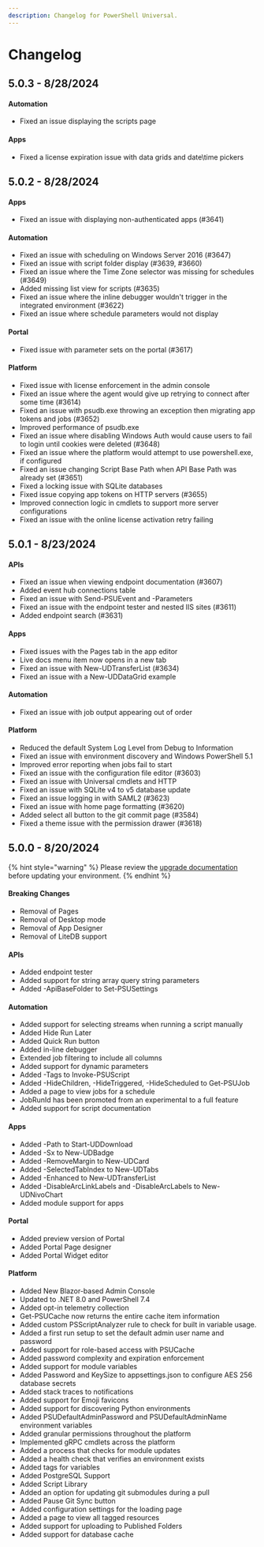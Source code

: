 ```yaml
---
description: Changelog for PowerShell Universal.
---
```


# Changelog

## 5.0.3 - 8/28/2024

#### Automation

* Fixed an issue displaying the scripts page

#### Apps

* Fixed a license expiration issue with data grids and date\time pickers

## 5.0.2 - 8/28/2024

#### Apps

* Fixed an issue with displaying non-authenticated apps (#3641)

#### Automation

* Fixed an issue with scheduling on Windows Server 2016 (#3647)
* Fixed an issue with script folder display (#3639, #3660)
* Fixed an issue where the Time Zone selector was missing for schedules (#3649)
* Added missing list view for scripts (#3635)
* Fixed an issue where the inline debugger wouldn't trigger in the integrated environment (#3622)
* Fixed an issue where schedule parameters would not display

#### Portal

* Fixed issue with parameter sets on the portal (#3617)

#### Platform

* Fixed issue with license enforcement in the admin console
* Fixed an issue where the agent would give up retrying to connect after some time (#3614)
* Fixed an issue with psudb.exe throwing an exception then migrating app tokens and jobs (#3652)
* Improved performance of psudb.exe
* Fixed an issue where disabling Windows Auth would cause users to fail to login until cookies were deleted (#3648)
* Fixed an issue where the platform would attempt to use powershell.exe, if configured
* Fixed an issue changing Script Base Path when API Base Path was already set (#3651)
* Fixed a locking issue with SQLite databases
* Fixed issue copying app tokens on HTTP servers (#3655)
* Improved connection logic in cmdlets to support more server configurations
* Fixed an issue with the online license activation retry failing

## 5.0.1 - 8/23/2024

#### APIs

* Fixed an issue when viewing endpoint documentation (#3607)
* Added event hub connections table
* Fixed an issue with Send-PSUEvent and -Parameters
* Fixed an issue with the endpoint tester and nested IIS sites (#3611)
* Added endpoint search (#3631)

#### Apps

* Fixed issues with the Pages tab in the app editor
* Live docs menu item now opens in a new tab
* Fixed an issue with New-UDTransferList (#3634)
* Fixed an issue with a New-UDDataGrid example

#### Automation

* Fixed an issue with job output appearing out of order

#### Platform

* Reduced the default System Log Level from Debug to Information
* Fixed an issue with environment discovery and Windows PowerShell 5.1
* Improved error reporting when jobs fail to start
* Fixed an issue with the configuration file editor (#3603)
* Fixed an issue with Universal cmdlets and HTTP
* Fixed an issue with SQLite v4 to v5 database update
* Fixed an issue logging in with SAML2 (#3623)
* Fixed an issue with home page formatting (#3620)
* Added select all button to the git commit page (#3584)
* Fixed a theme issue with the permission drawer (#3618)

## 5.0.0 - 8/20/2024

{% hint style="warning" %}
Please review the [upgrade documentation](getting-started/upgrading.md) before updating your environment.
{% endhint %}

#### Breaking Changes

* Removal of Pages
* Removal of Desktop mode
* Removal of App Designer
* Removal of LiteDB support

#### APIs

* Added endpoint tester
* Added support for string array query string parameters
* Added -ApiBaseFolder to Set-PSUSettings

#### Automation

* Added support for selecting streams when running a script manually
* Added Hide Run Later
* Added Quick Run button
* Added in-line debugger
* Extended job filtering to include all columns
* Added support for dynamic parameters
* Added -Tags to Invoke-PSUScript
* Added -HideChildren, -HideTriggered, -HideScheduled to Get-PSUJob&#x20;
* Added a page to view jobs for a schedule&#x20;
* JobRunId has been promoted from an experimental to a full feature
* Added support for script documentation

#### Apps

* Added -Path to Start-UDDownload
* Added -Sx to New-UDBadge&#x20;
* Added -RemoveMargin to New-UDCard
* Added -SelectedTabIndex to New-UDTabs
* Added -Enhanced to New-UDTransferList
* Added -DisableArcLinkLabels and -DisableArcLabels to New-UDNivoChart
* Added module support for apps

#### Portal

* Added preview version of Portal
* Added Portal Page designer
* Added Portal Widget editor&#x20;

#### Platform

* Added New Blazor-based Admin Console
* Updated to .NET 8.0 and PowerShell 7.4
* Added opt-in telemetry collection
* Get-PSUCache now returns the entire cache item information
* Added custom PSScriptAnalyzer rule to check for built in variable usage.
* Added a first run setup to set the default admin user name and password
* Added support for role-based access with PSUCache
* Added password complexity and expiration enforcement
* Added support for module variables
* Added Password and KeySize to appsettings.json to configure AES 256 database secrets
* Added stack traces to notifications
* Added support for Emoji favicons
* Added support for discovering Python environments
* Added PSUDefaultAdminPassword and PSUDefaultAdminName environment variables
* Added granular permissions throughout the platform
* Implemented gRPC cmdlets across the platform
* Added a process that checks for module updates
* Added a health check that verifies an environment exists
* Added tags for variables
* Added PostgreSQL Support
* Added Script Library
* Added an option for updating git submodules during a pull
* Added Pause Git Sync button
* Added configuration settings for the loading page
* Added a page to view all tagged resources&#x20;
* Added support for uploading to Published Folders
* Added support for database cache

